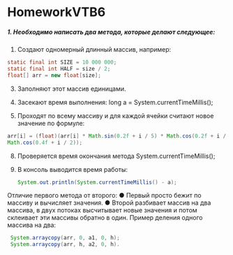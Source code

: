 # HomeworkVTB6
##### 1. Необходимо написать два метода, которые делают следующее:
1) Создают одномерный длинный массив, например:
```java
static final int SIZE = 10 000 000;
static final int HALF = size / 2;
float[] arr = new float[size];
```

3) Заполняют этот массив единицами.
4) Засекают время выполнения:
    long a = System.currentTimeMillis();
   
6) Проходят по всему массиву и для каждой ячейки считают новое значение по формуле:
```java   
arr[i] = (float)(arr[i] * Math.sin(0.2f + i / 5) * Math.cos(0.2f + i / 5) *
Math.cos(0.4f + i / 2));
```
8) Проверяется время окончания метода System.currentTimeMillis();
   
10) В консоль выводится время работы:
    ```java
    System.out.println(System.currentTimeMillis() - a);
    ```
Отличие первого метода от второго:
● Первый просто бежит по массиву и вычисляет значения.
● Второй разбивает массив на два массива, в двух потоках высчитывает новые значения и
потом склеивает эти массивы обратно в один.
Пример деления одного массива на два:
```java
 System.arraycopy(arr, 0, a1, 0, h);
 System.arraycopy(arr, h, a2, 0, h).
```
